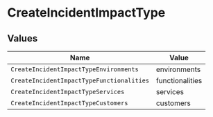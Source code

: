 # CreateIncidentImpactType


## Values

| Name                                      | Value                                     |
| ----------------------------------------- | ----------------------------------------- |
| `CreateIncidentImpactTypeEnvironments`    | environments                              |
| `CreateIncidentImpactTypeFunctionalities` | functionalities                           |
| `CreateIncidentImpactTypeServices`        | services                                  |
| `CreateIncidentImpactTypeCustomers`       | customers                                 |